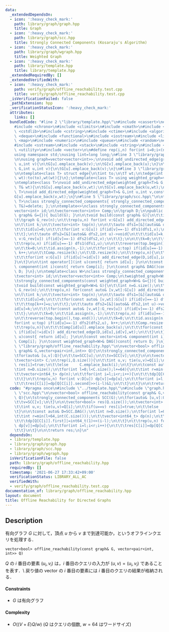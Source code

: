 ```yaml
---
data:
  _extendedDependsOn:
  - icon: ':heavy_check_mark:'
    path: library/graph/graph.hpp
    title: Graph
  - icon: ':heavy_check_mark:'
    path: library/graph/scc.hpp
    title: Strongly Connected Components (Kosaraju's Algorithm)
  - icon: ':heavy_check_mark:'
    path: library/graph/wgraph.hpp
    title: Weighted Graph
  - icon: ':heavy_check_mark:'
    path: library/template.hpp
    title: library/template.hpp
  _extendedRequiredBy: []
  _extendedVerifiedWith:
  - icon: ':heavy_check_mark:'
    path: verify/graph/offline_reachability.test.cpp
    title: verify/graph/offline_reachability.test.cpp
  _isVerificationFailed: false
  _pathExtension: hpp
  _verificationStatusIcon: ':heavy_check_mark:'
  attributes:
    links: []
  bundledCode: "#line 2 \"library/template.hpp\"\n#include <cassert>\n#include <cctype>\n\
    #include <chrono>\n#include <climits>\n#include <cmath>\n#include <cstdio>\n#include\
    \ <cstdlib>\n#include <cstring>\n#include <ctime>\n#include <algorithm>\n#include\
    \ <deque>\n#include <functional>\n#include <iostream>\n#include <limits>\n#include\
    \ <map>\n#include <numeric>\n#include <queue>\n#include <random>\n#include <set>\n\
    #include <sstream>\n#include <stack>\n#include <string>\n#include <tuple>\n#include\
    \ <utility>\n#include <vector>\n\n#define rep(i,n) for(int i=0;i<(n);i++)\n\n\
    using namespace std;\nusing lint=long long;\n#line 3 \"library/graph/graph.hpp\"\
    \n\nusing graph=vector<vector<int>>;\n\nvoid add_undirected_edge(graph& G,int\
    \ u,int v){\n\tG[u].emplace_back(v);\n\tG[v].emplace_back(u);\n}\n\nvoid add_directed_edge(graph&\
    \ G,int u,int v){\n\tG[u].emplace_back(v);\n}\n#line 3 \"library/graph/wgraph.hpp\"\
    \n\ntemplate<class T> struct edge{\n\tint to;\n\tT wt;\n\tedge(int to,const T&\
    \ wt):to(to),wt(wt){}\n};\ntemplate<class T> using weighted_graph=vector<vector<edge<T>>>;\n\
    \ntemplate<class T>\nvoid add_undirected_edge(weighted_graph<T>& G,int u,int v,const\
    \ T& wt){\n\tG[u].emplace_back(v,wt);\n\tG[v].emplace_back(u,wt);\n}\n\ntemplate<class\
    \ T>\nvoid add_directed_edge(weighted_graph<T>& G,int u,int v,const T& wt){\n\t\
    G[u].emplace_back(v,wt);\n}\n#line 5 \"library/graph/scc.hpp\"\n\ntemplate<class\
    \ T>\nclass strongly_connected_components{ strongly_connected_components(const\
    \ T&)=delete; };\n\ntemplate<>\nclass strongly_connected_components<graph>{\n\t\
    vector<int> id;\n\tvector<vector<int>> Comp;\n\tgraph D;\n\npublic:\n\tstrongly_connected_components(const\
    \ graph& G={}){ build(G); }\n\n\tvoid build(const graph& G){\n\t\tint n=G.size();\n\
    \t\tgraph G_rev(n);\n\t\trep(u,n) for(int v:G[u]) add_directed_edge(G_rev,v,u);\n\
    \n\t\tint k;\n\t\tvector<int> top(n);\n\n\t\tauto dfs1=[&](auto&& dfs1,int u)->void{\n\
    \t\t\tid[u]=0;\n\t\t\tfor(int v:G[u]) if(id[v]==-1) dfs1(dfs1,v);\n\t\t\ttop[k++]=u;\n\
    \t\t};\n\t\tauto dfs2=[&](auto&& dfs2,int u)->void{\n\t\t\tid[u]=k;\n\t\t\tfor(int\
    \ v:G_rev[u]) if(id[v]==-1) dfs2(dfs2,v);\n\t\t};\n\n\t\tk=0;\n\t\tid.assign(n,-1);\n\
    \t\trep(u,n) if(id[u]==-1) dfs1(dfs1,u);\n\n\t\treverse(top.begin(),top.end());\n\
    \n\t\tk=0;\n\t\tid.assign(n,-1);\n\t\tfor(int u:top) if(id[u]==-1) dfs2(dfs2,u),\
    \ k++;\n\n\t\tComp.resize(k);\n\t\tD.resize(k);\n\t\trep(u,n){\n\t\t\tComp[id[u]].emplace_back(u);\n\
    \t\t\tfor(int v:G[u]) if(id[u]!=id[v]) add_directed_edge(D,id[u],id[v]);\n\t\t\
    }\n\t}\n\n\tint operator[](int u)const{ return id[u]; }\n\n\tconst vector<int>&\
    \ component(int i)const{ return Comp[i]; }\n\tconst graph& DAG()const{ return\
    \ D; }\n};\n\ntemplate<class W>\nclass strongly_connected_components<weighted_graph<W>>{\n\
    \tvector<int> id;\n\tvector<vector<int>> Comp;\n\tweighted_graph<W> D;\n\npublic:\n\
    \tstrongly_connected_components(const weighted_graph<W>& G={}){ build(G); }\n\n\
    \tvoid build(const weighted_graph<W>& G){\n\t\tint n=G.size();\n\t\tweighted_graph<W>\
    \ G_rev(n);\n\t\trep(u,n) for(const auto& [v,wt]:G[u]) add_directed_edge(G_rev,v,u,wt);\n\
    \n\t\tint k;\n\t\tvector<int> top(n);\n\n\t\tauto dfs1=[&](auto&& dfs1,int u)->void{\n\
    \t\t\tid[u]=0;\n\t\t\tfor(const auto& [v,wt]:G[u]) if(id[v]==-1) dfs1(dfs1,v);\n\
    \t\t\ttop[k++]=u;\n\t\t};\n\t\tauto dfs2=[&](auto&& dfs2,int u)->void{\n\t\t\t\
    id[u]=k;\n\t\t\tfor(const auto& [v,wt]:G_rev[u]) if(id[v]==-1) dfs2(dfs2,v);\n\
    \t\t};\n\n\t\tk=0;\n\t\tid.assign(n,-1);\n\t\trep(u,n) if(id[u]==-1) dfs1(dfs1,u);\n\
    \n\t\treverse(top.begin(),top.end());\n\n\t\tk=0;\n\t\tid.assign(n,-1);\n\t\t\
    for(int u:top) if(id[u]==-1) dfs2(dfs2,u), k++;\n\n\t\tComp.resize(k);\n\t\tD.resize(k);\n\
    \t\trep(u,n){\n\t\t\tComp[id[u]].emplace_back(u);\n\t\t\tfor(const auto& [v,wt]:G[u])\
    \ if(id[u]!=id[v]) add_directed_edge(D,id[u],id[v],wt);\n\t\t}\n\t}\n\n\tint operator[](int\
    \ u)const{ return id[u]; }\n\n\tconst vector<int>& component(int i)const{ return\
    \ Comp[i]; }\n\tconst weighted_graph<W>& DAG()const{ return D; }\n};\n#line 5\
    \ \"library/graph/offline_reachability.hpp\"\n\nvector<bool> offline_reachability(const\
    \ graph& G,vector<pair<int,int>> Q){\n\tstrongly_connected_components SCC(G);\n\
    \tfor(auto& [u,v]:Q){\n\t\tu=SCC[u];\n\t\tv=SCC[v];\n\t}\n\n\tvector<bool> res(Q.size());\n\
    \tvector<int> C;\n\trep(i,Q.size()){\n\t\tint u,v; tie(u,v)=Q[i];\n\t\tif(u==v)\
    \ res[i]=true;\n\t\telse     C.emplace_back(i);\n\t}\n\n\tconst auto& D=SCC.DAG();\n\
    \tint n=D.size();\n\tfor(int l=0;l<C.size();l+=64){\n\t\tint r=min(l+64,int(C.size()));\n\
    \t\tvector<int64_t> dp(n);\n\t\tfor(int i=l;i<r;i++){\n\t\t\tdp[Q[C[i]].first]|=int64_t(1)<<(i-l);\n\
    \t\t}\n\t\trep(u,n) for(int v:D[u]) dp[v]|=dp[u];\n\t\tfor(int i=l;i<r;i++){\n\
    \t\t\tres[C[i]]=dp[Q[C[i]].second]>>(i-l)&1;\n\t\t}\n\t}\n\n\treturn res;\n}\n"
  code: "#pragma once\n#include \"../template.hpp\"\n#include \"graph.hpp\"\n#include\
    \ \"scc.hpp\"\n\nvector<bool> offline_reachability(const graph& G,vector<pair<int,int>>\
    \ Q){\n\tstrongly_connected_components SCC(G);\n\tfor(auto& [u,v]:Q){\n\t\tu=SCC[u];\n\
    \t\tv=SCC[v];\n\t}\n\n\tvector<bool> res(Q.size());\n\tvector<int> C;\n\trep(i,Q.size()){\n\
    \t\tint u,v; tie(u,v)=Q[i];\n\t\tif(u==v) res[i]=true;\n\t\telse     C.emplace_back(i);\n\
    \t}\n\n\tconst auto& D=SCC.DAG();\n\tint n=D.size();\n\tfor(int l=0;l<C.size();l+=64){\n\
    \t\tint r=min(l+64,int(C.size()));\n\t\tvector<int64_t> dp(n);\n\t\tfor(int i=l;i<r;i++){\n\
    \t\t\tdp[Q[C[i]].first]|=int64_t(1)<<(i-l);\n\t\t}\n\t\trep(u,n) for(int v:D[u])\
    \ dp[v]|=dp[u];\n\t\tfor(int i=l;i<r;i++){\n\t\t\tres[C[i]]=dp[Q[C[i]].second]>>(i-l)&1;\n\
    \t\t}\n\t}\n\n\treturn res;\n}\n"
  dependsOn:
  - library/template.hpp
  - library/graph/graph.hpp
  - library/graph/scc.hpp
  - library/graph/wgraph.hpp
  isVerificationFile: false
  path: library/graph/offline_reachability.hpp
  requiredBy: []
  timestamp: '2021-06-27 17:33:42+09:00'
  verificationStatus: LIBRARY_ALL_AC
  verifiedWith:
  - verify/graph/offline_reachability.test.cpp
documentation_of: library/graph/offline_reachability.hpp
layout: document
title: Offline Reachability for Directed Graphs
---
```


## Description
有向グラフ $G$ に対して，頂点 $u$ から $v$ まで到達可能か，というオフラインクエリを処理する．
```
vector<bool> offline_reachability(const graph& G, vector<pair<int, int>> Q)
```
$Q$ の $i$ 番目の要素 $(u_i,v_i)$ は，$i$ 番目のクエリの入力が $(u,v)=(u_i,v_i)$ であることを表す．\\
戻り値の vector の $i$ 番目の要素には $i$ 番目のクエリの結果が格納される．

#### Constraints
- $G$ は有向グラフ

#### Complexity
- $O((V+E)Q/w)$ ($Q$ はクエリの個数, $w=64$ はワードサイズ)
